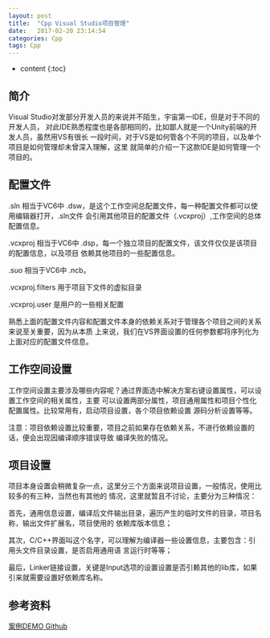 ```yaml
---
layout: post
title:  "Cpp Visual Studio项目管理"
date:   2017-02-20 23:14:54
categories: Cpp
tags: Cpp
---
```


* content
{:toc}

## 简介

Visual Studio对发部分开发人员的来说并不陌生，宇宙第一IDE，但是对于不同的开发人员，
对此IDE熟悉程度也是各部相同的，比如鄙人就是一个Unity前端的开发人员，虽然用VS有很长
一段时间，对于VS是如何管各个不同的项目，以及单个项目是如何管理却未曾深入理解，这里
就简单的介绍一下这款IDE是如何管理一个项目的。




## 配置文件

.sln 相当于VC6中 .dsw，是这个工作空间总配置文件，每一种配置文件都可以使用编辑器打开，.sln文件
会引用其他项目的配置文件（.vcxproj）,工作空间的总体配置信息。

.vcxproj 相当于VC6中 .dsp，每一个独立项目的配置文件，该文件仅仅是该项目的配置信息，以及项目
依赖其他项目的一些配置信息。

.suo 相当于VC6中 .ncb。

.vcxproj.filters 用于项目下文件的虚拟目录

.vcxproj.user 是用户的一些相关配置

熟悉上面的配置文件内容和配置文件本身的依赖关系对于管理各个项目之间的关系来说至关重要，因为从本质
上来说，我们在VS界面设置的任何参数都将序列化为上面对应的配置文件信息。

## 工作空间设置

工作空间设置主要涉及哪些内容呢？通过界面选中解决方案右键设置属性，可以设置工作空间的相关属性，主要
可以设置两部分属性，项目通用属性和项目个性化配置属性。比较常用有，启动项目设置，各个项目依赖设置
源码分析设置等等。

注意：项目依赖设置比较重要，项目之前如果存在依赖关系，不进行依赖设置的话，便会出现因编译顺序错误导致
编译失败的情况。

## 项目设置

项目本身设置会稍微复杂一点，这里分三个方面来说项目设置，一般情况，使用比较多的有三种，当然也有其他的
情况，这里就暂且不讨论，主要分为三种情况：

首先，通用信息设置，编译后文件输出目录，遍历产生的临时文件的目录，项目名称，输出文件扩展名，项目使用的
依赖库版本信息；

其次，C/C++界面叫这个名字，可以理解为编译器一些设置信息，主要包含：引用头文件目录设置，是否启用通用语
言运行时等等；

最后，Linker链接设置，关键是Input选项的设置设置是否引赖其他的lib库，如果引来就需要设置好依赖库名称。

## 参考资料

[案例DEMO Github](https://github.com/hellowod/lua-development.git)



























